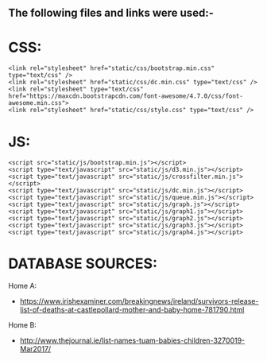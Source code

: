 ## The following files and links were used:-

# CSS: 
	<link rel="stylesheet" href="static/css/bootstrap.min.css" type="text/css" />
    <link rel="stylesheet" href="static/css/dc.min.css" type="text/css" />
    <link rel="stylesheet" type="text/css" href="https://maxcdn.bootstrapcdn.com/font-awesome/4.7.0/css/font-awesome.min.css">
    <link rel="stylesheet" href="static/css/style.css" type="text/css" />
     
# JS:	 
    <script src="static/js/bootstrap.min.js"></script>
    <script type="text/javascript" src="static/js/d3.min.js"></script>
    <script type="text/javascript" src="static/js/crossfilter.min.js"></script>
    <script type="text/javascript" src="static/js/dc.min.js"></script>
    <script type="text/javascript" src="static/js/queue.min.js"></script>
    <script type="text/javascript" src="static/js/graph.js"></script>
	<script type="text/javascript" src="static/js/graph1.js"></script>
	<script type="text/javascript" src="static/js/graph2.js"></script>
	<script type="text/javascript" src="static/js/graph3.js"></script>
	<script type="text/javascript" src="static/js/graph4.js"></script>
	
# DATABASE SOURCES:


Home A:

- https://www.irishexaminer.com/breakingnews/ireland/survivors-release-list-of-deaths-at-castlepollard-mother-and-baby-home-781790.html 

Home B:

- http://www.thejournal.ie/list-names-tuam-babies-children-3270019-Mar2017/  

